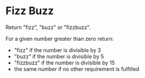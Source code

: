 # Fizz Buzz

Return "fizz", "buzz" or "fizzbuzz".

For a given number greater than zero return:
- "fizz" if the number is divisible by 3
- "buzz" if the number is divisible by 5
- "fizzbuzz" if the number is divisible by 15
- the same number if no other requirement is fulfilled
